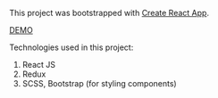 This project was bootstrapped with [Create React App](https://github.com/facebook/create-react-app).

<a href="https://aleksey-10.github.io/easy-purchase/">DEMO</a>

Technologies used in this project:
1. React JS
2. Redux 
3. SCSS, Bootstrap (for styling components)

